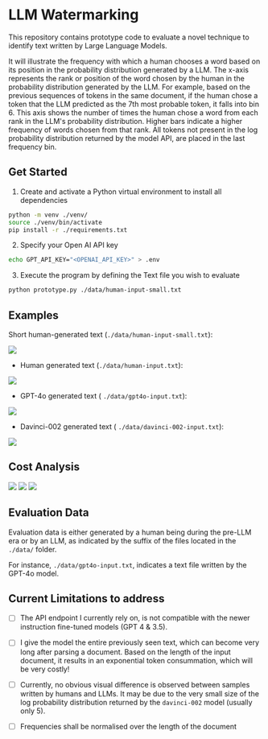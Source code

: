 # LLM Watermarking

This repository contains prototype code to evaluate a novel technique to identify text written by Large Language Models.

It will illustrate the frequency with which a human chooses a word based on its position in the probability distribution generated by a LLM. The x-axis represents the rank or position of the word chosen by the human in the probability distribution generated by the LLM. For example, based on the previous sequences of tokens in the same document, if the human chose a token that the LLM predicted as the 7th most probable token, it falls into bin 6. This axis shows the number of times the human chose a word from each rank in the LLM's probability distribution. Higher bars indicate a higher frequency of words chosen from that rank. All tokens not present in the log probability distribution returned by the model API, are placed in the last frequency bin.


## Get Started

1. Create and activate a Python virtual environment to install all dependencies

```bash
python -m venv ./venv/
source ./venv/bin/activate
pip install -r ./requirements.txt
```

2. Specify your Open AI API key

```bash
echo GPT_API_KEY="<OPENAI_API_KEY>" > .env
```

3. Execute the program by defining the Text file you wish to evaluate

```bash
python prototype.py ./data/human-input-small.txt 
```

## Examples
Short human-generated text (```./data/human-input-small.txt```):

![](results/result_plot-human-input-small.png)

- Human generated text (```./data/human-input.txt```):

![](results/result_plot-human-input.png)

- GPT-4o generated text ( ```./data/gpt4o-input.txt```):

![](results/result_plot-gpt4o-input.png)

- Davinci-002 generated text ( ```./data/davinci-002-input.txt```):

![](results/result_plot-davinci-002-input.png)

## Cost Analysis

![](cost-analysis/cost_per_char_inf_sequence_window.png)
![](cost-analysis/cost_per_char_fixed_sequence_window_10.png)
![](cost-analysis/cost_per_char_fixed_sequence_window_100.png)

## Evaluation Data

Evaluation data is either generated by a human being during the pre-LLM era or by an LLM, as indicated by the suffix of the files located in the ```./data/``` folder.

For instance, ```./data/gpt4o-input.txt```, indicates a text file written by the GPT-4o model.

## Current Limitations to address

- [ ] The API endpoint I currently rely on, is not compatible with the newer instruction fine-tuned models (GPT 4 & 3.5).

- [ ] I give the model the entire previously seen text, which can become very long after parsing a document. Based on the length of the input document, it results in an exponential token consummation, which will be very costly!

- [ ] Currently, no obvious visual difference is observed between samples written by humans and LLMs. It may be due to the very small size of the log probability distribution returned by the ```davinci-002``` model (usually only 5).

- [ ] Frequencies shall be normalised over the length of the document